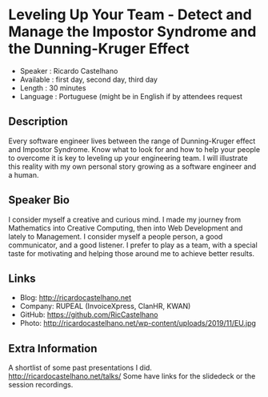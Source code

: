 Leveling Up Your Team - Detect and Manage the Impostor Syndrome and the Dunning-Kruger Effect
=================================================

* Speaker   : Ricardo Castelhano
* Available : first day, second day, third day
* Length    : 30 minutes
* Language  : Portuguese (might be in English if by attendees request

Description
-----------

Every software engineer lives between the range of Dunning-Kruger effect and Impostor Syndrome. Know what to look for and how to help your people to overcome it is key to leveling up your engineering team. I will illustrate this reality with my own personal story growing as a software engineer and a human.


Speaker Bio
-----------

I consider myself a creative and curious mind. I made my journey from Mathematics into Creative Computing, then into Web Development and lately to Management. I consider myself a people person, a good communicator, and a good listener. I prefer to play as a team, with a special taste for motivating and helping those around me to achieve better results. 

Links
-----

* Blog: http://ricardocastelhano.net
* Company: RUPEAL (InvoiceXpress, ClanHR, KWAN)
* GitHub: https://github.com/RicCastelhano
* Photo: http://ricardocastelhano.net/wp-content/uploads/2019/11/EU.jpg

Extra Information
-----------------

A shortlist of some past presentations I did.
http://ricardocastelhano.net/talks/
Some have links for the slidedeck or the session recordings.
